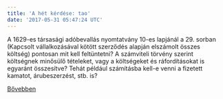 ```yaml
---
title: 'A hét kérdése: tao'
date: '2017-05-31 05:47:24 UTC'
---
```


A 1629-es társasági adóbevallás nyomtatvány 10-es lapjánál a 29. sorban (Kapcsolt vállalkozásával kötött szerződés alapján elszámolt összes költség) pontosan mit kell feltüntetni? A számviteli törvény szerint költségnek minősülő tételeket, vagy a költségeket és ráfordításokat is egyaránt összesítve? Tehát például számításba kell-e venni a fizetett kamatot, árubeszerzést, stb. is?


[Bővebben](http://ift.tt/2ra17lr)
